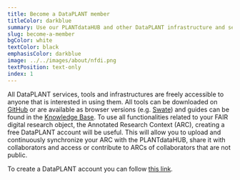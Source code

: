 ```yaml
---
title: Become a DataPLANT member
titleColor: darkblue
summary: Use our PLANTdataHUB and other DataPLANT infrastructure and services.
slug: become-a-member
bgColor: white
textColor: black
emphasisColor: darkblue
image: ../../images/about/nfdi.png
textPosition: text-only
index: 1
---
```


All DataPLANT services, tools and infrastructures are freely accessible to anyone that is interested in using them.
All tools can be downloaded on [GitHub](https://github.com/nfdi4plants) or are available as browser versions (e.g. [Swate](https://swate-alpha.nfdi4plants.org)) and guides can be found in the [Knowledge Base](https://nfdi4plants.org/nfdi4plants.knowledgebase/index.html).
To use all functionalities related to your FAIR digital research object, the Annotated Research Context (ARC), creating a free DataPLANT account will be useful.
This will allow you to upload and continuously synchronize your ARC with the PLANTdataHUB, share it with collaborators and access or contribute to ARCs of collaborators that are not public.

To create a DataPLANT account you can follow [this link](https://auth.nfdi4plants.org/realms/dataplant/protocol/openid-connect/auth?client_id=account&redirect_uri=https%3A%2F%2Fauth.nfdi4plants.org%2Frealms%2Fdataplant%2Faccount%2Flogin-redirect&state=0%2F2083ce25-95bf-4a38-ba82-0502f7060042&response_type=code&scope=openid).
